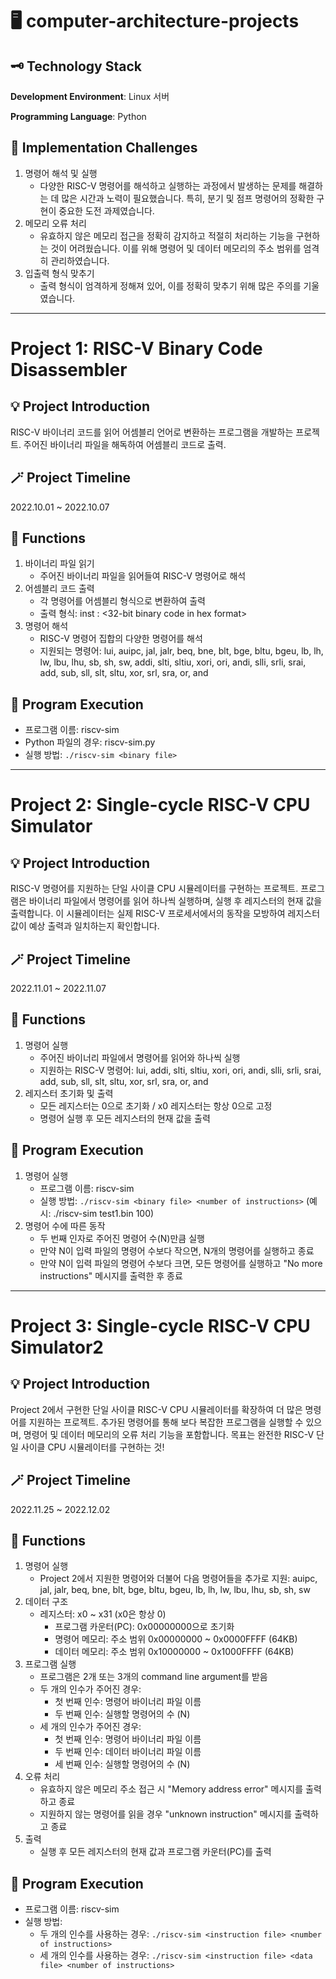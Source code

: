 # 🖥️ computer-architecture-projects

## 🗝️ Technology Stack
**Development Environment**: Linux 서버

**Programming Language**: Python


## 🧀 Implementation Challenges
1. 명령어 해석 및 실행
   - 다양한 RISC-V 명령어를 해석하고 실행하는 과정에서 발생하는 문제를 해결하는 데 많은 시간과 노력이 필요했습니다. 특히, 분기 및 점프 명령어의 정확한 구현이 중요한 도전 과제였습니다.
2. 메모리 오류 처리
   - 유효하지 않은 메모리 접근을 정확히 감지하고 적절히 처리하는 기능을 구현하는 것이 어려웠습니다. 이를 위해 명령어 및 데이터 메모리의 주소 범위를 엄격히 관리하였습니다.
3. 입출력 형식 맞추기
   - 출력 형식이 엄격하게 정해져 있어, 이를 정확히 맞추기 위해 많은 주의를 기울였습니다. 


****



# Project 1: RISC-V Binary Code Disassembler

## 💡 Project Introduction
RISC-V 바이너리 코드를 읽어 어셈블리 언어로 변환하는 프로그램을 개발하는 프로젝트. 주어진 바이너리 파일을 해독하여 어셈블리 코드로 출력.


## 🪄 Project Timeline
2022.10.01 ~ 2022.10.07


## 🎯 Functions
1. 바이너리 파일 읽기
   - 주어진 바이너리 파일을 읽어들여 RISC-V 명령어로 해석
2. 어셈블리 코드 출력
   - 각 명령어를 어셈블리 형식으로 변환하여 출력
   - 출력 형식: inst <instruction number>: <32-bit binary code in hex format> <disassembled instruction>
4. 명령어 해석
   - RISC-V 명령어 집합의 다양한 명령어를 해석
   - 지원되는 명령어: lui, auipc, jal, jalr, beq, bne, blt, bge, bltu, bgeu, lb, lh, lw, lbu, lhu, sb, sh, sw, addi, slti, sltiu, xori, ori, andi, slli, srli, srai, add, sub, sll, slt, sltu, xor, srl, sra, or, and

## 🚀 Program Execution
- 프로그램 이름: riscv-sim
- Python 파일의 경우: riscv-sim.py
- 실행 방법: `./riscv-sim <binary file>`


******


# Project 2: Single-cycle RISC-V CPU Simulator

## 💡 Project Introduction
RISC-V 명령어를 지원하는 단일 사이클 CPU 시뮬레이터를 구현하는 프로젝트. 
프로그램은 바이너리 파일에서 명령어를 읽어 하나씩 실행하며, 실행 후 레지스터의 현재 값을 출력합니다. 이 시뮬레이터는 실제 RISC-V 프로세서에서의 동작을 모방하여 레지스터 값이 예상 출력과 일치하는지 확인합니다.


## 🪄 Project Timeline
2022.11.01 ~ 2022.11.07


## 🎯 Functions
1. 명령어 실행
   - 주어진 바이너리 파일에서 명령어를 읽어와 하나씩 실행
   - 지원하는 RISC-V 명령어: lui, addi, slti, sltiu, xori, ori, andi, slli, srli, srai, add, sub, sll, slt, sltu, xor, srl, sra, or, and
2. 레지스터 초기화 및 출력
   - 모든 레지스터는 0으로 초기화 / x0 레지스터는 항상 0으로 고정
   - 명령어 실행 후 모든 레지스터의 현재 값을 출력


## 🚀 Program Execution
1. 명령어 실행
   - 프로그램 이름: riscv-sim
   - 실행 방법: `./riscv-sim <binary file> <number of instructions>` (예시: ./riscv-sim test1.bin 100)
2. 명령어 수에 따른 동작
   - 두 번째 인자로 주어진 명령어 수(N)만큼 실행
   - 만약 N이 입력 파일의 명령어 수보다 작으면, N개의 명령어를 실행하고 종료
   - 만약 N이 입력 파일의 명령어 수보다 크면, 모든 명령어를 실행하고 "No more instructions" 메시지를 출력한 후 종료
  

******


# Project 3: Single-cycle RISC-V CPU Simulator2

## 💡 Project Introduction
Project 2에서 구현한 단일 사이클 RISC-V CPU 시뮬레이터를 확장하여 더 많은 명령어를 지원하는 프로젝트.
추가된 명령어를 통해 보다 복잡한 프로그램을 실행할 수 있으며, 명령어 및 데이터 메모리의 오류 처리 기능을 포함합니다. 목표는 완전한 RISC-V 단일 사이클 CPU 시뮬레이터를 구현하는 것!


## 🪄 Project Timeline
2022.11.25 ~ 2022.12.02


## 🎯 Functions
1. 명령어 실행
   - Project 2에서 지원한 명령어와 더불어 다음 명령어들을 추가로 지원: auipc, jal, jalr, beq, bne, blt, bge, bltu, bgeu, lb, lh, lw, lbu, lhu, sb, sh, sw
2. 데이터 구조
   - 레지스터: x0 ~ x31 (x0은 항상 0)
      - 프로그램 카운터(PC): 0x00000000으로 초기화
      - 명령어 메모리: 주소 범위 0x00000000 ~ 0x0000FFFF (64KB)
      - 데이터 메모리: 주소 범위 0x10000000 ~ 0x1000FFFF (64KB)
3. 프로그램 실행
   - 프로그램은 2개 또는 3개의 command line argument를 받음
   - 두 개의 인수가 주어진 경우:
     - 첫 번째 인수: 명령어 바이너리 파일 이름
     - 두 번째 인수: 실행할 명령어의 수 (N)
   - 세 개의 인수가 주어진 경우:
     - 첫 번째 인수: 명령어 바이너리 파일 이름
     - 두 번째 인수: 데이터 바이너리 파일 이름
     - 세 번째 인수: 실행할 명령어의 수 (N)
4. 오류 처리
   - 유효하지 않은 메모리 주소 접근 시 "Memory address error" 메시지를 출력하고 종료
   - 지원하지 않는 명령어를 읽을 경우 "unknown instruction" 메시지를 출력하고 종료
5. 출력
   - 실행 후 모든 레지스터의 현재 값과 프로그램 카운터(PC)를 출력
  

## 🚀 Program Execution
- 프로그램 이름: riscv-sim
- 실행 방법:
  - 두 개의 인수를 사용하는 경우: `./riscv-sim <instruction file> <number of instructions>`
  - 세 개의 인수를 사용하는 경우: `./riscv-sim <instruction file> <data file> <number of instructions>`


